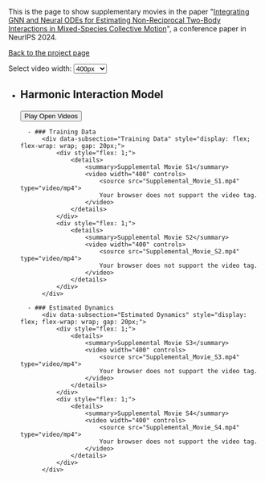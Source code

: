 This is the page to show supplementary movies in the paper "[Integrating GNN and Neural ODEs for Estimating Non-Reciprocal Two-Body Interactions in Mixed-Species Collective Motion](https://openreview.net/forum?id=qwl3EiDi9r)", a conference paper in NeurIPS 2024.

[Back to the project page](https://github.com/MasahitoUWAMICHI/collectiveMotionNN)


<script>
function setVideoWidth(width) {
    const videos = document.querySelectorAll('video');
    videos.forEach(video => {
        video.width = width;
    });
}
</script>

<div>
    <label for="video-width">Select video width: </label>
    <select id="video-width" onchange="setVideoWidth(this.value)">
        <option value="200">200px</option>
        <option value="400" selected>400px</option>
        <option value="600">600px</option>
        <option value="800">800px</option>
        <option value="1000">1000px</option>
    </select>
</div>

<script type="text/javascript" async
src="https://cdnjs.cloudflare.com/ajax/libs/mathjax/2.7.7/MathJax.js?config=TeX-MML-AM_CHTML">
</script>



<script>
function playAllVideos(sectionId) {
    // Select the target section by ID
    const section = document.getElementById(sectionId);
    
    // Select the Training Data and Estimated Dynamics subsections within the section
    const subsections = Array.from(section.querySelectorAll('[data-subsection]')).filter(subsection => 
        subsection.dataset.subsection === "Training Data" || subsection.dataset.subsection === "Estimated Dynamics"
    );
    
    // Iterate through each subsection
    subsections.forEach(subsection => {
        // Find all open <details> elements within the subsection
        const openDetails = subsection.querySelectorAll('details[open]');
        
        // Iterate through each open <details> element
        openDetails.forEach(details => {
            // Find all <video> elements within the open <details> element
            const videos = details.querySelectorAll('video');
            
            // Play each video
            videos.forEach(video => {
                video.play();
            });
        });
    });
}
</script>

- ## Harmonic Interaction Model
    <div id="harmonic-interaction-model" style="margin-top: 20px;">
        <button onclick="playAllVideos('harmonic-interaction-model')">Play Open Videos</button>
        
        - ### Training Data
            <div data-subsection="Training Data" style="display: flex; flex-wrap: wrap; gap: 20px;">
                <div style="flex: 1;">
                    <details>
                        <summary>Supplemental Movie S1</summary>
                        <video width="400" controls>
                            <source src="Supplemental_Movie_S1.mp4" type="video/mp4">
                            Your browser does not support the video tag.
                        </video>
                    </details>
                </div>
                <div style="flex: 1;">
                    <details>
                        <summary>Supplemental Movie S2</summary>
                        <video width="400" controls>
                            <source src="Supplemental_Movie_S2.mp4" type="video/mp4">
                            Your browser does not support the video tag.
                        </video>
                    </details>
                </div>
            </div>
        
        - ### Estimated Dynamics
            <div data-subsection="Estimated Dynamics" style="display: flex; flex-wrap: wrap; gap: 20px;">
                <div style="flex: 1;">
                    <details>
                        <summary>Supplemental Movie S3</summary>
                        <video width="400" controls>
                            <source src="Supplemental_Movie_S3.mp4" type="video/mp4">
                            Your browser does not support the video tag.
                        </video>
                    </details>
                </div>
                <div style="flex: 1;">
                    <details>
                        <summary>Supplemental Movie S4</summary>
                        <video width="400" controls>
                            <source src="Supplemental_Movie_S4.mp4" type="video/mp4">
                            Your browser does not support the video tag.
                        </video>
                    </details>
                </div>
            </div>
    </div>






